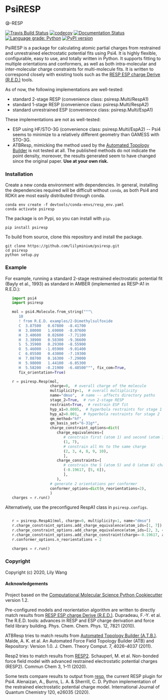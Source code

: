 # PsiRESP
😪-RESP

[//]: # "Badges"

[![Travis Build Status](https://travis-ci.com/lilyminium/psiresp.svg?branch=master)](https://travis-ci.com/lilyminium/psiresp)
[![codecov](https://codecov.io/gh/lilyminium/psiresp/branch/master/graph/badge.svg)](https://codecov.io/gh/lilyminium/psiresp/branch/master)
[![Documentation Status](https://readthedocs.org/projects/psiresp/badge/?version=latest)](https://psiresp.readthedocs.io/en/latest/?badge=latest)
[![Language grade: Python](https://img.shields.io/lgtm/grade/python/g/lilyminium/psiresp.svg?logo=lgtm&logoWidth=18)](https://lgtm.com/projects/g/lilyminium/psiresp/context:python)
[![PyPI version](https://badge.fury.io/py/psiresp.svg)](https://badge.fury.io/py/psiresp)
      


PsiRESP is a package for calculating atomic partial charges from
restrained and unrestrained electrostatic potential fits using Psi4.
It is highly flexible, configurable, easy to use, and totally written in Python.
It supports fitting to multiple orientations and conformers,
as well as both intra-molecular and inter-molecular charge constraints for
multi-molecule fits.
It is written to correspond closely with existing tools such as the
[RESP ESP charge Derive (R.E.D.)](https://upjv.q4md-forcefieldtools.org/RED/) tools.

As of now, the following implementations are well-tested:

* standard 2-stage RESP (convenience class: psiresp.Multi/RespA1)
* standard 1-stage RESP (convenience class: psiresp.Multi/RespA2)
* standard unrestrained ESP (convenience class: psiresp.Multi/EspA1)

These implementations are not as well-tested:
* ESP using HF/STO-3G (convenience class: psiresp.Multi/EspA2) -- Psi4 seems to minimize to a relatively different geometry than GAMESS with STO-3G.
* ATBResp, mimicking the method used by the [Automated Topology Builder](https://atb.uq.edu.au/) is not tested at all. The published methods do not indicate the point density, moreover, the results generated seem to have changed since the original paper. **Use at your own risk.**


### Installation

Create a new conda environment with dependencies. In general, installing the dependencies required will be difficult without `conda`, as both Psi4 and RDKit are most easily distributed through conda.

```
conda env create -f devtools/conda-envs/resp_env.yaml
conda activate psiresp
```

The package is on Pypi, so you can install with `pip`.

```
pip install psiresp
```

To build from source, clone this repository and install the package.

```
git clone https://github.com/lilyminium/psiresp.git
cd psiresp
python setup.py
```


### Example

For example, running a standard 2-stage restrained electrostatic potential fit (Bayly et al., 1993) as standard in AMBER 
(implemented as RESP-A1 in R.E.D.):

```python
   import psi4
   import psiresp

   mol = psi4.Molecule.from_string("""\
      10
      ! from R.E.D. examples/2-Dimethylsulfoxide
      C  3.87500   0.67800  -8.41700
      H  3.80000   1.69000  -8.07600
      H  3.40600   0.02600  -7.71100
      H  3.38900   0.58300  -9.36600
      S  5.35900   0.29300  -8.55900
      O  5.46000  -1.05900  -9.01400
      C  6.05500   0.43000  -7.19300
      H  7.08700   0.16300  -7.29000
      H  5.98000   1.44100  -6.85300
      H  5.58200  -0.21900  -6.48500""", fix_com=True,
      fix_orientation=True)

   r = psiresp.Resp(mol,
                    charge=0,  # overall charge of the molecule
                    multiplicity=1,  # overall multiplicity
                    name="dmso",  # name -- affects directory paths
                    stage_2=True,  # run 2-stage RESP
                    restraint=True,  # restrain ESP fit
                    hyp_a1=0.0005,  # hyperbola restraints for stage 1
                    hyp_a2=0.001,  # hyperbola restraints for stage 2
                    qm_method="hf",
                    qm_basis_set="6-31g*",
                    charge_constraint_options=dict(
                       charge_equivalences=[
                          # constrain first (atom 1) and second (atom 7) carbons to same charge
                          (1, 7),
                          # constrain all Hs to the same charge
                          (2, 3, 4, 8, 9, 10),
                          ],
                       charge_constraints=[
                          # constrain the S (atom 5) and O (atom 6) charges to sum to -0.19617
                          (-0.19617, [5, 6]),
                          ],
                       ),
                    # generate 2 orientations per conformer
                    conformer_options=dict(n_reorientations=2),
                    )
   charges = r.run()

```
Alternatively, use the preconfigured RespA1 class in ``psiresp.configs``.

```python

   r = psiresp.RespA1(mol, charge=0, multiplicity=1, name="dmso")
   r.charge_constraint_options.add_charge_equivalence(atom_ids=[1, 7])
   r.charge_constraint_options.add_charge_equivalence(atom_ids=[2, 3, 4, 8, 9, 10])
   r.charge_constraint_options.add_charge_constraint(charge=-0.19617, atom_ids=[5, 6])
   r.conformer_options.n_reorientations = 2

   charges = r.run()
```

### Copyright

Copyright (c) 2020, Lily Wang

#### Acknowledgements

Project based on the
[Computational Molecular Science Python Cookiecutter](https://github.com/molssi/cookiecutter-cms) version 1.2.

Pre-configured models and reorientation algorithm are written to directly match results from 
[RESP ESP charge Derive (R.E.D.)](https://upjv.q4md-forcefieldtools.org/RED/).
Dupradeau, F.-Y. et al. The R.E.D. tools: advances in RESP and ESP charge derivation and force field library building. Phys. Chem. Chem. Phys. 12, 7821 (2010).

ATBResp tries to match results from [Automated Topology Builder (A.T.B.)](https://atb.uq.edu.au/).
Malde, A. K. et al. An Automated Force Field Topology Builder (ATB) and Repository: Version 1.0. J. Chem. Theory Comput. 7, 4026–4037 (2011).

Resp2 tries to match results from [RESP2](https://github.com/MSchauperl/RESP2).
Schauperl, M. et al. Non-bonded force field model with advanced restrained electrostatic potential charges (RESP2). Commun Chem 3, 1–11 (2020).

Some tests compare results to output from [resp](https://github.com/cdsgroup/resp), the current RESP plugin 
for Psi4. 
Alenaizan, A., Burns, L. A. & Sherrill, C. D. Python implementation of the restrained electrostatic potential charge model. International Journal of Quantum Chemistry 120, e26035 (2020).

